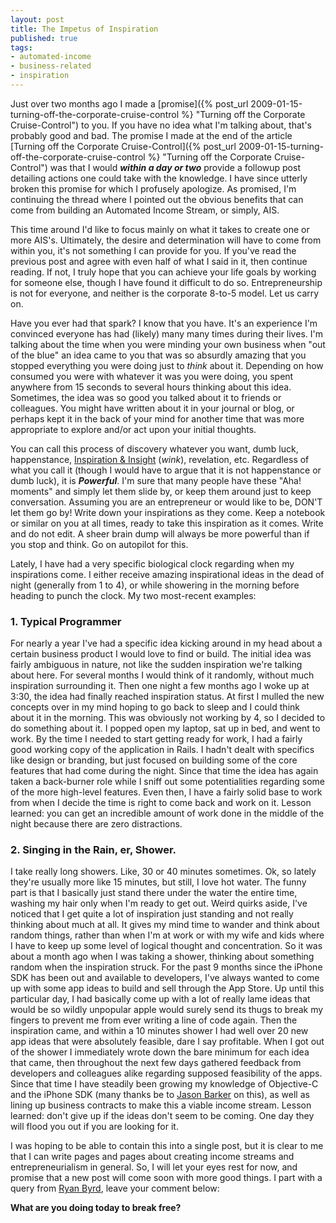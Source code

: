 ```yaml
---
layout: post
title: The Impetus of Inspiration
published: true
tags:
- automated-income
- business-related
- inspiration
---
```


Just over two months ago I made a [promise]({% post_url 2009-01-15-turning-off-the-corporate-cruise-control %} "Turning off the Corporate Cruise-Control") to you. If you have no idea what I'm talking about, that's probably good and bad. The promise I made at the end of the article [Turning off the Corporate Cruise-Control]({% post_url 2009-01-15-turning-off-the-corporate-cruise-control %} "Turning off the Corporate Cruise-Control") was that I would **_within a day or two_** provide a followup post detailing actions one could take with the knowledge. I have since utterly broken this promise for which I profusely apologize. As promised, I'm continuing the thread where I pointed out the obvious benefits that can come from building an Automated Income Stream, or simply, AIS.

This time around I'd like to focus mainly on what it takes to create one or more AIS's. Ultimately, the desire and determination will have to come from within you, it's not something I can provide for you. If you've read the previous post and agree with even half of what I said in it, then continue reading. If not, I truly hope that you can achieve your life goals by working for someone else, though I have found it difficult to do so. Entrepreneurship is not for everyone, and neither is the corporate 8-to-5 model. Let us carry on.

Have you ever had that spark? I know that you have. It's an experience I'm convinced everyone has had (likely) many many times during their lives. I'm talking about the time when you were minding your own business when "out of the blue" an idea came to you that was so absurdly amazing that you stopped everything you were doing just to _think_ about it. Depending on how consumed you were with whatever it was you were doing, you spent anywhere from 15 seconds to several hours thinking about this idea. Sometimes, the idea was so good you talked about it to friends or colleagues. You might have written about it in your journal or blog, or perhaps kept it in the back of your mind for another time that was more appropriate to explore and/or act upon your initial thoughts.

You can call this process of discovery whatever you want, dumb luck, happenstance, [Inspiration & Insight](http://bjneilsen.wordpress.com "Inspiration & Insight") (_wink_), revelation, etc. Regardless of what you call it (though I would have to argue that it is not happenstance or dumb luck), it is **_Powerful_**. I'm sure that many people have these "Aha! moments" and simply let them slide by, or keep them around just to keep conversation. Assuming you are an entrepreneur or would like to be, DON'T let them go by! Write down your inspirations as they come. Keep a notebook or similar on you at all times, ready to take this inspiration as it comes. Write and do not edit. A sheer brain dump will always be more powerful than if you stop and think. Go on autopilot for this.

Lately, I have had a very specific biological clock regarding when my inspirations come. I either receive amazing inspirational ideas in the dead of night (generally from 1 to 4), or while showering in the morning before heading to punch the clock. My two most-recent examples:

### 1. Typical Programmer

For nearly a year I've had a specific idea kicking around in my head about a certain business product I would love to find or build. The initial idea was fairly ambiguous in nature, not like the sudden inspiration we're talking about here. For several months I would think of it randomly, without much inspiration surrounding it. Then one night a few months ago I woke up at 3:30, the idea had finally reached inspiration status. At first I mulled the new concepts over in my mind hoping to go back to sleep and I could think about it in the morning. This was obviously not working by 4, so I decided to do something about it. I popped open my laptop, sat up in bed, and went to work. By the time I needed to start getting ready for work, I had a fairly good working copy of the application in Rails. I hadn't dealt with specifics like design or branding, but just focused on building some of the core features that had come during the night. Since that time the idea has again taken a back-burner role while I sniff out some potentialities regarding some of the more high-level features. Even then, I have a fairly solid base to work from when I decide the time is right to come back and work on it. Lesson learned: you can get an incredible amount of work done in the middle of the night because there are zero distractions.

### 2. Singing in the Rain, er, Shower.

I take really long showers. Like, 30 or 40 minutes sometimes. Ok, so lately they're usually more like 15 minutes, but still, I love hot water. The funny part is that I basically just stand there under the water the entire time, washing my hair only when I'm ready to get out. Weird quirks aside, I've noticed that I get quite a lot of inspiration just standing and not really thinking about much at all. It gives my mind time to wander and think about random things, rather than when I'm at work or with my wife and kids where I have to keep up some level of logical thought and concentration. So it was about a month ago when I was taking a shower, thinking about something random when the inspiration struck. For the past 9 months since the iPhone SDK has been out and available to developers, I've always wanted to come up with some app ideas to build and sell through the App Store. Up until this particular day, I had basically come up with a lot of really lame ideas that would be so wildly unpopular apple would surely send its thugs to break my fingers to prevent me from ever writing a line of code again. Then the inspiration came, and within a 10 minutes shower I had well over 20 new app ideas that were absolutely feasible, dare I say profitable. When I got out of the shower I immediately wrote down the bare minimum for each idea that came, then throughout the next few days gathered feedback from developers and colleagues alike regarding supposed feasibility of the apps. Since that time I have steadily been growing my knowledge of Objective-C and the iPhone SDK (many thanks be to [Jason Barker](http://barkermeister.blogspot.com "Jason Barker") on this), as well as lining up business contracts to make this a viable income stream. Lesson learned: don't give up if the ideas don't seem to be coming. One day they will flood you out if you are looking for it.

I was hoping to be able to contain this into a single post, but it is clear to me that I can write pages and pages about creating income streams and entrepreneurialism in general. So, I will let your eyes rest for now, and promise that a new post will come soon with more good things. I part with a query from [Ryan Byrd](http://www.ryanbyrd.net/rambleon/2009/03/18/great-things-begin-in-great-ways/ "RyanByrd.net: Great things begin in Great Ways"), leave your comment below:

**What are you doing today to break free?**

